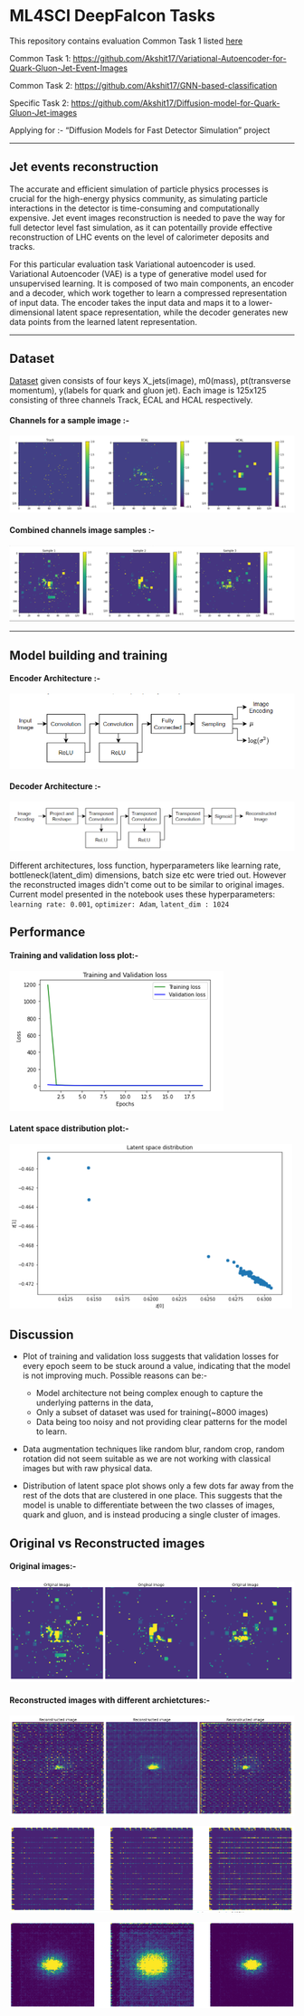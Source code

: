# ML4SCI DeepFalcon Tasks

This repository contains evaluation Common Task 1 listed [here](https://docs.google.com/document/d/1bwRaHc0IYIcFOokMcW-mYJv2i24iP1mm08ALTSyQ4EI/edit#)

Common Task 1: https://github.com/Akshit17/Variational-Autoencoder-for-Quark-Gluon-Jet-Event-Images

Common Task 2:  https://github.com/Akshit17/GNN-based-classification

Specific Task 2: https://github.com/Akshit17/Diffusion-model-for-Quark-Gluon-Jet-images

Applying for :- “Diffusion Models for Fast Detector Simulation” project

---
## Jet events reconstruction

The accurate and efficient simulation of particle physics processes is crucial for the high-energy physics community, as simulating particle interactions in the detector is time-consuming and computationally expensive.  Jet event images reconstruction is needed to pave the way for full detector level fast simulation, as it can potentailly provide effective reconstruction of LHC events on the level of calorimeter deposits and tracks. 

For this particular evaluation task Variational autoencoder is used. Variational Autoencoder (VAE) is a type of generative model used for unsupervised learning. It is composed of two main components, an encoder and a decoder, which work together to learn a compressed representation of input data. The encoder takes the input data and maps it to a lower-dimensional latent space representation, while the decoder generates new data points from the learned latent representation.

---
## Dataset
[Dataset](https://drive.google.com/file/d/1WO2K-SfU2dntGU4Bb3IYBp9Rh7rtTYEr/view?usp=sharing) given consists of four keys X_jets(image), m0(mass), pt(transverse momentum), y(labels for quark and gluon jet). 
Each image is 125x125 consisting of three channels Track, ECAL and HCAL respectively.

#### Channels for a sample image :-
![All channels](https://github.com/Akshit17/Variational-Autoencoder-for-Quark-Gluon-Jet-Event-Images/blob/master/assets/Visualizing_channels_VIRIDIS.PNG?raw=true)

#### Combined channels image samples :-
![Combined channels samples](https://github.com/Akshit17/Variational-Autoencoder-for-Quark-Gluon-Jet-Event-Images/blob/master/assets/Combined_3channels_Samples.PNG?raw=true)

---

## Model building and training

#### Encoder Architecture :-

![Encoder Architecture](https://github.com/Akshit17/Variational-Autoencoder-for-Quark-Gluon-Jet-Event-Images/blob/master/assets/Encoder_architecture.PNG?raw=true)

#### Decoder Architecture :-

![Decoder Architecture](https://github.com/Akshit17/Variational-Autoencoder-for-Quark-Gluon-Jet-Event-Images/blob/master/assets/Decoder_architecture.PNG?raw=true)

Different architectures, loss function, hyperparameters like learning rate, bottleneck(latent_dim) dimensions, batch size etc were tried out. However the reconstructed images didn't come out to be similar to original images.  
Current model presented in the notebook uses these hyperparameters: `learning rate: 0.001`, `optimizer: Adam`, `latent_dim : 1024` 

## Performance

#### Training and validation loss plot:-
![training and validation loss plot](https://github.com/Akshit17/Variational-Autoencoder-for-Quark-Gluon-Jet-Event-Images/blob/master/assets/trainingvsvalidationloss_plot.PNG?raw=true)

#### Latent space distribution plot:-
<img src="https://github.com/Akshit17/Variational-Autoencoder-for-Quark-Gluon-Jet-Event-Images/blob/master/assets/latentspacedistribution_plot.PNG" alt="drawing" style="width:500px;"/>

## Discussion

*  Plot of training and validation loss suggests that validation losses for every epoch seem to be stuck around a value, indicating that the model is not improving much. Possible reasons can be:-
    *   Model architecture not being complex enough to capture the underlying patterns in the data, 
    *   Only a subset of dataset was used for training(~8000 images) 
    *   Data being too noisy and not providing clear patterns for the model to learn.
*   Data augmentation techniques like random blur, random crop, random rotation did not seem suitable as we are not working with classical images but with raw physical data.

*   Distribution of latent space plot shows only a few dots far away from the rest of the dots that are clustered in one place. This suggests that the model is unable to differentiate between the two classes of images, quark and gluon, and is instead producing a single cluster of images.



## Original vs Reconstructed images
#### Original images:-
![Original images](https://github.com/Akshit17/Variational-Autoencoder-for-Quark-Gluon-Jet-Event-Images/blob/master/assets/original_events_3.PNG?raw=true)

#### Reconstructed images with different archietctures:-
![Reconstructed images 3](https://github.com/Akshit17/Variational-Autoencoder-for-Quark-Gluon-Jet-Event-Images/blob/master/assets/reconstructed_events_3.PNG?raw=true)

![Reconstructed images 2](https://github.com/Akshit17/Variational-Autoencoder-for-Quark-Gluon-Jet-Event-Images/blob/master/assets/reconstructed_events_2.PNG?raw=true)

![Reconstructed images 1](https://github.com/Akshit17/Variational-Autoencoder-for-Quark-Gluon-Jet-Event-Images/blob/master/assets/reconstructed_events_1.PNG?raw=true)




